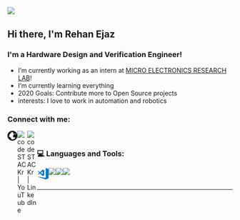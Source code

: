 ![](http://visitor-badge.glitch.me/badge?page_id=RehanEjaz.RehanEjaz)
## Hi there, I'm Rehan Ejaz 


### I'm a Hardware Design and Verification Engineer!

* I’m currently working as an intern at [MICRO ELECTRONICS RESEARCH LAB](https://www.merledupk.org)!
* I’m currently learning everything 
* 2020 Goals: Contribute more to Open Source projects
* interests: I love to work in automation and robotics

### Connect with me:

[<img align="left" alt="codeSTACKr.com" width="22px" src="https://raw.githubusercontent.com/iconic/open-iconic/master/svg/globe.svg" />](https://github.com/RehanEjaz)
[<img align="left" alt="codeSTACKr | YouTube" width="22px" src="https://cdn.jsdelivr.net/npm/simple-icons@v3/icons/youtube.svg" />](https://www.youtube.com/c/WorldExplorers)
[<img align="left" alt="codeSTACKr | LinkedIn" width="22px" src="https://cdn.jsdelivr.net/npm/simple-icons@v3/icons/linkedin.svg" />](https://www.linkedin.com/in/rehan-ejaz-08484a1a9?lipi=urn%3Ali%3Apage%3Ad_flagship3_profile_view_base_contact_details%3BpIPWLd2ySYWu5pv%2BZAdQQA%3D%3D)

<br />

### 💻 Languages and Tools: 
  

<img align="left" alt="Visual Studio Code" width="26px" src="https://raw.githubusercontent.com/github/explore/80688e429a7d4ef2fca1e82350fe8e3517d3494d/topics/visual-studio-code/visual-studio-code.png" />
<img align="left" height="20" src="https://www.clipartmax.com/png/small/117-1179524_icon-arduino-arduino-logo.png">
<img align="left" height="20" src="https://www.clipartmax.com/png/small/150-1504620_javascript-logo.png">
<img align="left" height="20" src="https://www.clipartmax.com/png/small/240-2409409_c-programming-icon-c-programming-language-icon.png">

<br />
<br />

---
